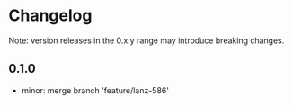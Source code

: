 # Changelog
Note: version releases in the 0.x.y range may introduce breaking changes.

## 0.1.0

- minor: merge branch 'feature/lanz-586'
